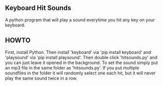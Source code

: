 Keyboard Hit Sounds
-----------------------------------------------------------------------------------
A python program that will play a sound everytime you hit any key on your keyboard.

HOWTO
-----------------------------------------------------------------------------------
First, install Python. Then install 'keyboard' via 'pip install keyboard' and 'playsound' via 'pip install playsound'.
Then double click 'hitsounds.py' and you can just leave it opened in the background.
To set the sound simply put an mp3 file in the same folder as 'hitsounds.py'.
If you put multiple soundfiles in the folder it will randomly select one each hit, but it will never play the same sound twice in a row.
